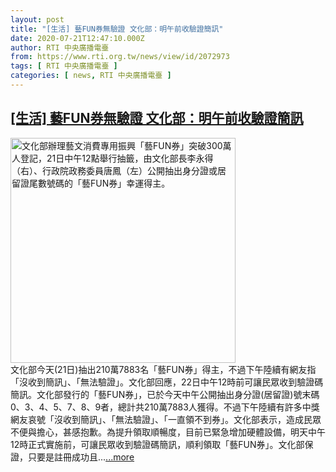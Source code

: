 ```yaml
---
layout: post
title: "[生活] 藝FUN券無驗證 文化部：明午前收驗證簡訊"
date: 2020-07-21T12:47:10.000Z
author: RTI 中央廣播電臺
from: https://www.rti.org.tw/news/view/id/2072973
tags: [ RTI 中央廣播電臺 ]
categories: [ news, RTI 中央廣播電臺 ]
---
```

<!--1595335630000-->
[[生活] 藝FUN券無驗證 文化部：明午前收驗證簡訊](https://www.rti.org.tw/news/view/id/2072973)
------

<div>
<img src="https://static.rti.org.tw/assets/thumbnails/2020/07/21/20200721000034M.jpg" width="360" alt="文化部辦理藝文消費專用振興「藝FUN券」突破300萬人登記，21日中午12點舉行抽籤，由文化部長李永得（右）、行政院政務委員唐鳳（左）公開抽出身分證或居留證尾數號碼的「藝FUN券」幸運得主。" title="文化部辦理藝文消費專用振興「藝FUN券」突破300萬人登記，21日中午12點舉行抽籤，由文化部長李永得（右）、行政院政務委員唐鳳（左）公開抽出身分證或居留證尾數號碼的「藝FUN券」幸運得主。"><br>文化部今天(21日)抽出210萬7883名「藝FUN券」得主，不過下午陸續有網友指「沒收到簡訊」、「無法驗證」。文化部回應，22日中午12時前可讓民眾收到驗證碼簡訊。文化部發行的「藝FUN券」，已於今天中午公開抽出身分證(居留證)號末碼0、3、4、5、7、8、9者，總計共210萬7883人獲得。不過下午陸續有許多中獎網友哀號「沒收到簡訊」、「無法驗證」、「一直領不到券」。文化部表示，造成民眾不便與擔心，甚感抱歉。為提升領取順暢度，目前已緊急增加硬體設備，明天中午12時正式實施前，可讓民眾收到驗證碼簡訊，順利領取「藝FUN券」。文化部保證，只要是註冊成功且...<a target="_blank" href="https://www.rti.org.tw/news/view/id/2072973">...more</a>
</div>
